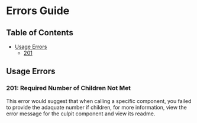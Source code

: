 # Errors Guide

## Table of Contents

- [Usage Errors](#usage-errors)
  - [201](#201-required-number-of-children-not-met)

## Usage Errors

### 201: Required Number of Children Not Met

This error would suggest that when calling a specific component, you failed to provide the adaquate number if children, for more information, view the error message for the culpit component and view its readme.  
